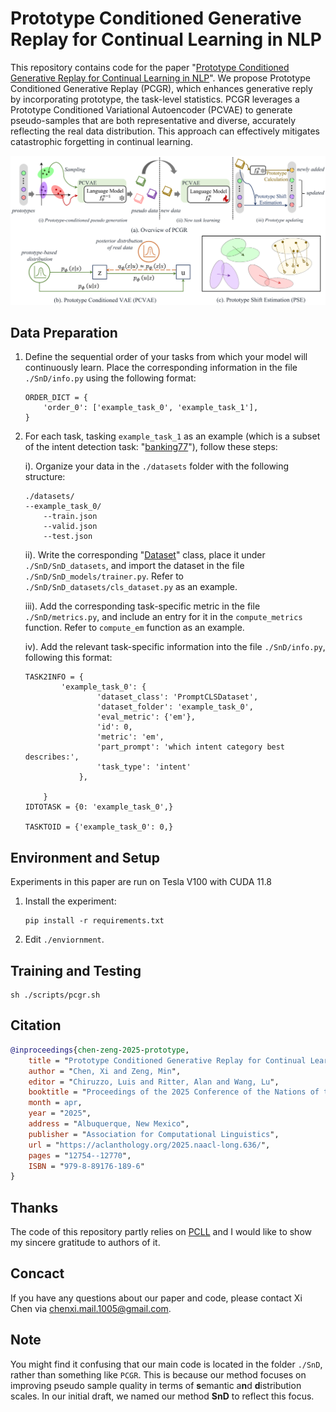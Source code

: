 Prototype Conditioned Generative Replay for Continual Learning in NLP
=================


This repository contains code for the paper "[Prototype Conditioned Generative Replay for Continual Learning in NLP](https://aclanthology.org/2025.naacl-long.636/)".
We propose Prototype Conditioned Generative Replay (PCGR), which enhances generative reply by incorporating prototype, the task-level statistics. 
PCGR leverages a Prototype Conditioned Variational Autoencoder (PCVAE) to generate pseudo-samples that are both representative and diverse, accurately reflecting the real data distribution. 
This approach can effectively mitigates catastrophic forgetting in continual learning.


![Overview of PCGR](./figs/Overview.png)


Data Preparation
-----------------
1. Define the sequential order of your tasks from which your model will continuously learn. Place the corresponding information in the file `./SnD/info.py` using the following format:
    ```
    ORDER_DICT = {   
        'order_0': ['example_task_0', 'example_task_1'],
    }
    ```

2. For each task, tasking `example_task_1` as an example (which is a subset of the intent detection task: "[banking77](https://huggingface.co/datasets/PolyAI/banking77)"), follow these steps:

    i). Organize your data in the `./datasets` folder with the following structure:
    ```
    ./datasets/
    --example_task_0/
        --train.json
        --valid.json
        --test.json
    ```

    ii). Write the corresponding "[Dataset](https://pytorch.org/tutorials/beginner/basics/data_tutorial.html)" class, place it under `./SnD/SnD_datasets`, and import the dataset in the file `./SnD/SnD_models/trainer.py`. Refer to `./SnD/SnD_datasets/cls_dataset.py` as an example.

    iii).  Add the corresponding task-specific metric in the file `./SnD/metrics.py`, and include an entry for it in the `compute_metrics` function. Refer to `compute_em` function as an example.

    iv).  Add the relevant task-specific information into the file `./SnD/info.py`, following this format:
    ```
    TASK2INFO = {   
            'example_task_0': {   
                    'dataset_class': 'PromptCLSDataset', 
                    'dataset_folder': 'example_task_0',  
                    'eval_metric': {'em'},               
                    'id': 0,                             
                    'metric': 'em',                      
                    'part_prompt': 'which intent category best describes:',
                    'task_type': 'intent'                
                },
            
        }
    IDTOTASK = {0: 'example_task_0',}

    TASKTOID = {'example_task_0': 0,}
    ```  


Environment and Setup
-----------------
Experiments in this paper are run on Tesla V100 with CUDA 11.8

1. Install the experiment:
    ```
    pip install -r requirements.txt
    ```

2. Edit `./enviornment`.


Training and Testing
-----------------

```
sh ./scripts/pcgr.sh
```

Citation
-----------------

```bibtex
@inproceedings{chen-zeng-2025-prototype,
    title = "Prototype Conditioned Generative Replay for Continual Learning in {NLP}",
    author = "Chen, Xi and Zeng, Min",
    editor = "Chiruzzo, Luis and Ritter, Alan and Wang, Lu",
    booktitle = "Proceedings of the 2025 Conference of the Nations of the Americas Chapter of the Association for Computational Linguistics: Human Language Technologies (Volume 1: Long Papers)",
    month = apr,
    year = "2025",
    address = "Albuquerque, New Mexico",
    publisher = "Association for Computational Linguistics",
    url = "https://aclanthology.org/2025.naacl-long.636/",
    pages = "12754--12770",
    ISBN = "979-8-89176-189-6"
}
```

Thanks
-----------------

The code of this repository partly relies on [PCLL](https://github.com/AlibabaResearch/DAMO-ConvAI/tree/main/pcll) and I would like to show my sincere gratitude to authors of it.

Concact
-----------------
If you have any questions about our paper and code, please contact Xi Chen via chenxi.mail.1005@gmail.com.

Note
-----------------
You might find it confusing that our main code is located in the folder `./SnD`, rather than something like `PCGR`. This is because our method focuses on improving pseudo sample quality in terms of **s**emantic a**n**d **d**istribution scales. In our initial draft, we named our method **SnD** to reflect this focus.





